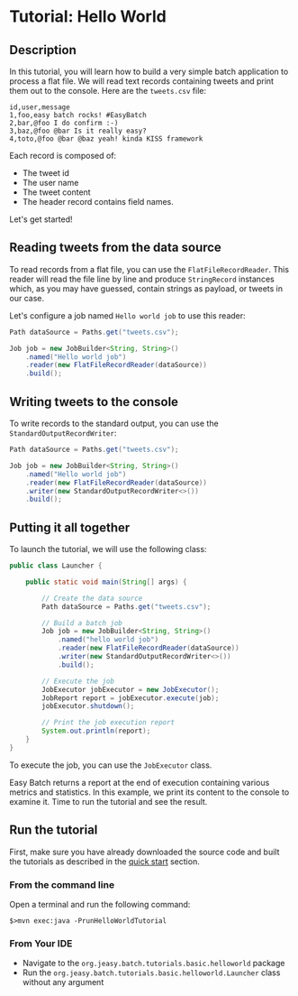 # Tutorial: Hello World

## Description

In this tutorial, you will learn how to build a very simple batch application to process a flat file.
We will read text records containing tweets and print them out to the console. Here are the `tweets.csv` file:

```
id,user,message
1,foo,easy batch rocks! #EasyBatch
2,bar,@foo I do confirm :-)
3,baz,@foo @bar Is it really easy?
4,toto,@foo @bar @baz yeah! kinda KISS framework
```

Each record is composed of:

* The tweet id
* The user name
* The tweet content
* The header record contains field names.

Let's get started!

## Reading tweets from the data source

To read records from a flat file, you can use the `FlatFileRecordReader`.
This reader will read the file line by line and produce `StringRecord` instances which, as you may have guessed,
 contain strings as payload, or tweets in our case.

Let's configure a job named `Hello world job` to use this reader:

```java
Path dataSource = Paths.get("tweets.csv");

Job job = new JobBuilder<String, String>()
    .named("Hello world job")
    .reader(new FlatFileRecordReader(dataSource))
    .build();
```

## Writing tweets to the console

To write records to the standard output, you can use the `StandardOutputRecordWriter`:

```java
Path dataSource = Paths.get("tweets.csv");

Job job = new JobBuilder<String, String>()
    .named("Hello world job")
    .reader(new FlatFileRecordReader(dataSource))
    .writer(new StandardOutputRecordWriter<>())
    .build();
```

## Putting it all together

To launch the tutorial, we will use the following class:

```java
public class Launcher {

    public static void main(String[] args) {

        // Create the data source
        Path dataSource = Paths.get("tweets.csv");

        // Build a batch job
        Job job = new JobBuilder<String, String>()
            .named("hello world job")
            .reader(new FlatFileRecordReader(dataSource))
            .writer(new StandardOutputRecordWriter<>())
            .build();

        // Execute the job
        JobExecutor jobExecutor = new JobExecutor();
        JobReport report = jobExecutor.execute(job);
        jobExecutor.shutdown();

        // Print the job execution report
        System.out.println(report);
    }
}
```

To execute the job, you can use the `JobExecutor` class.

Easy Batch returns a report at the end of execution containing various metrics and statistics.
In this example, we print its content to the console to examine it.
Time to run the tutorial and see the result.

## Run the tutorial

First, make sure you have already downloaded the source code and built the tutorials
as described in the [quick start](https://github.com/j-easy/easy-batch/tree/master/easy-batch-tutorials#quick-start) section.

### From the command line

Open a terminal and run the following command:

```
$>mvn exec:java -PrunHelloWorldTutorial
```

### From Your IDE

* Navigate to the `org.jeasy.batch.tutorials.basic.helloworld` package
* Run the `org.jeasy.batch.tutorials.basic.helloworld.Launcher` class without any argument
